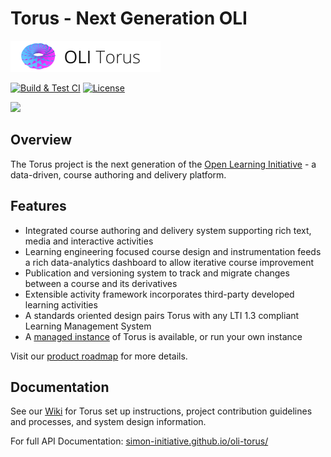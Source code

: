 # Torus - Next Generation OLI

<img height="50" src="assets/static/images/oli_torus_logo.png" />

[![Build & Test CI](https://github.com/Simon-Initiative/oli-torus/workflows/Package/badge.svg?branch=master)](https://github.com/Simon-Initiative/oli-torus/actions?query=workflow%3A%22Build+%26+Test+CI%22)
[![License](https://img.shields.io/badge/license-MIT-green.svg)](https://github.com/Simon-Initiative/authoring-client/blob/master/LICENSE)

<a href="http://oli.cmu.edu" alt="Open Learning Initiative">
  <img height="50" src="https://oli.cmu.edu/wp-content/uploads/2018/10/oli-logo-78px-high-1.svg" />
</a>

## Overview

The Torus project is the next generation of the [Open Learning Initiative](https://www.cmu.edu/simon/open-simon/toolkit/tools/learning-tools/oli.html) - a data-driven, course authoring and delivery platform.

## Features

- Integrated course authoring and delivery system supporting rich text, media and interactive activities
- Learning engineering focused course design and instrumentation feeds a rich data-analytics dashboard to allow iterative course improvement
- Publication and versioning system to track and migrate changes between a course and its derivatives
- Extensible activity framework incorporates third-party developed learning activities
- A standards oriented design pairs Torus with any LTI 1.3 compliant Learning Management System
- A [managed instance](https://proton.oli.cmu.edu) of Torus is available, or run your own instance

Visit our [product roadmap](https://github.com/Simon-Initiative/oli-torus/projects/4) for more details.

## Documentation

See our [Wiki](https://github.com/Simon-Initiative/oli-torus/wiki) for Torus set up instructions, project contribution guidelines and processes, and system design information.

For full API Documentation: [simon-initiative.github.io/oli-torus/](https://simon-initiative.github.io/oli-torus/api-reference.html)
